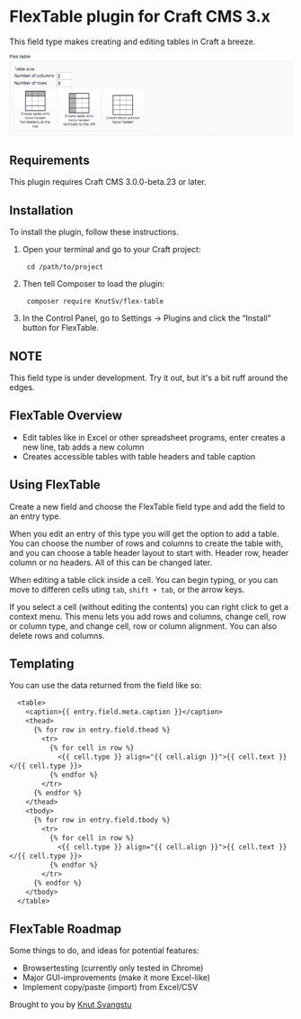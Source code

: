 # FlexTable plugin for Craft CMS 3.x


This field type makes creating and editing tables in Craft a breeze.

![Screenshot](resources/img/screenshot1.png)

## Requirements

This plugin requires Craft CMS 3.0.0-beta.23 or later.

## Installation

To install the plugin, follow these instructions.

1. Open your terminal and go to your Craft project:

        cd /path/to/project

2. Then tell Composer to load the plugin:

        composer require KnutSv/flex-table

3. In the Control Panel, go to Settings → Plugins and click the “Install” button for FlexTable.

## NOTE
This field type is under development. Try it out, but it's a bit ruff around the edges.

## FlexTable Overview

* Edit tables like in Excel or other spreadsheet programs, enter creates a new line, tab adds a new column
* Creates accessible tables with table headers and table caption

## Using FlexTable

Create a new field and choose the FlexTable field type and add the field to an entry type.

When you edit an entry of this type you will get the option to add a table. You can choose the number of rows and columns to create the table with, and you can choose a table header layout to start with. Header row, header column or no headers. All of this can be changed later.

When editing a table click inside a cell. You can begin typing, or you can move to differen cells uting `tab`, `shift + tab`, or the arrow keys.

If you select a cell (without editing the contents) you can right click to get a context menu. This menu lets you add rows and columns, change cell, row or column type, and change cell, row or column alignment. You can also delete rows and columns.

## Templating
You can use the data returned from the field like so:
```twig
  <table>
    <caption>{{ entry.field.meta.caption }}</caption>
    <thead>
      {% for row in entry.field.thead %}
        <tr>
          {% for cell in row %}
            <{{ cell.type }} align="{{ cell.align }}">{{ cell.text }}</{{ cell.type }}>
          {% endfor %}
        </tr>
      {% endfor %}
    </thead>
    <tbody>
      {% for row in entry.field.tbody %}
        <tr>
          {% for cell in row %}
            <{{ cell.type }} align="{{ cell.align }}">{{ cell.text }}</{{ cell.type }}>
          {% endfor %}
        </tr>
      {% endfor %}
    </tbody>
  </table>
```

## FlexTable Roadmap

Some things to do, and ideas for potential features:

* Browsertesting (currently only tested in Chrome)
* Major GUI-improvements (make it more Excel-like)
* Implement copy/paste (import) from Excel/CSV

Brought to you by [Knut Svangstu](https://vangenplotz.no/)
